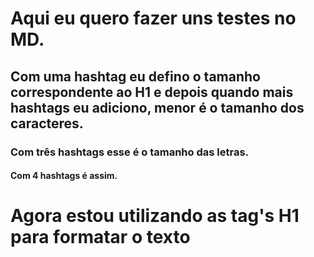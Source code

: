 # Aqui eu quero fazer uns testes no MD.
## Com uma hashtag eu defino o tamanho correspondente ao H1 e depois quando mais hashtags eu adiciono, menor é o tamanho dos caracteres.
### Com três hashtags esse é o tamanho das letras.
#### Com 4 hashtags é assim.
<h1>Agora estou utilizando as tag's H1 para formatar o texto</h1><br>